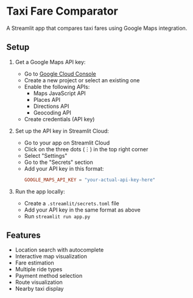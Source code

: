 # Taxi Fare Comparator

A Streamlit app that compares taxi fares using Google Maps integration.

## Setup

1. Get a Google Maps API key:
   - Go to [Google Cloud Console](https://console.cloud.google.com/)
   - Create a new project or select an existing one
   - Enable the following APIs:
     - Maps JavaScript API
     - Places API
     - Directions API
     - Geocoding API
   - Create credentials (API key)

2. Set up the API key in Streamlit Cloud:
   - Go to your app on Streamlit Cloud
   - Click on the three dots (⋮) in the top right corner
   - Select "Settings"
   - Go to the "Secrets" section
   - Add your API key in this format:
     ```toml
     GOOGLE_MAPS_API_KEY = "your-actual-api-key-here"
     ```

3. Run the app locally:
   - Create a `.streamlit/secrets.toml` file
   - Add your API key in the same format as above
   - Run `streamlit run app.py`

## Features

- Location search with autocomplete
- Interactive map visualization
- Fare estimation
- Multiple ride types
- Payment method selection
- Route visualization
- Nearby taxi display
